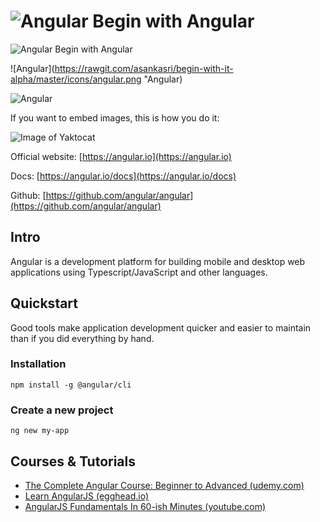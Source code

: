 # ![Angular](https://rawgit.com/asankasri/begin-with-it-alpha/master/icons/angular.png "Angular") Begin with Angular

![Angular](https://rawgit.com/asankasri/begin-with-it-alpha/master/icons/angular.png "Angular") Begin with Angular

![Angular](https://rawgit.com/asankasri/begin-with-it-alpha/master/icons/angular.png "Angular)

![Angular](https://rawgit.com/asankasri/begin-with-it-alpha/master/icons/angular.png)

If you want to embed images, this is how you do it:

![Image of Yaktocat](https://octodex.github.com/images/yaktocat.png)

Official website: [https://angular.io](https://angular.io)

Docs: [https://angular.io/docs](https://angular.io/docs)

Github: [https://github.com/angular/angular](https://github.com/angular/angular)

## Intro

Angular is a development platform for building mobile and desktop web applications using Typescript/JavaScript and other languages.

## Quickstart

Good tools make application development quicker and easier to maintain than if you did everything by hand.

### Installation

```
npm install -g @angular/cli
```

### Create a new project

```
ng new my-app
```

## Courses & Tutorials

* [The Complete Angular Course: Beginner to Advanced (udemy.com)](https://www.udemy.com/the-complete-angular-master-class/)
* [Learn AngularJS (egghead.io)](https://egghead.io/articles/new-to-angularjs-start-learning-here)
* [AngularJS Fundamentals In 60-ish Minutes (youtube.com)](https://www.youtube.com/watch?v=i9MHigUZKEM)
